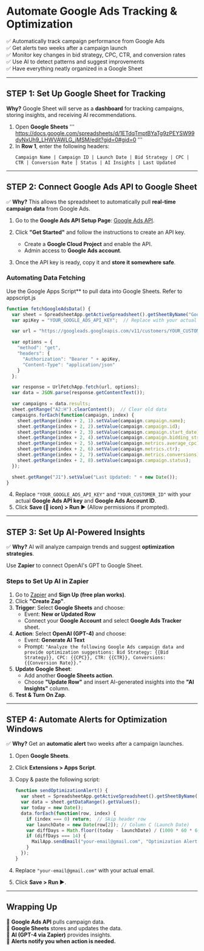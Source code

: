 # **Automate Google Ads Tracking & Optimization**
✅ Automatically track campaign performance from Google Ads  
✅ Get alerts two weeks after a campaign launch  
✅ Monitor key changes in bid strategy, CPC, CTR, and conversion rates  
✅ Use AI to detect patterns and suggest improvements  
✅ Have everything neatly organized in a Google Sheet  

---

## **STEP 1: Set Up Google Sheet for Tracking**
**Why?** Google Sheet will serve as a **dashboard** for tracking campaigns, storing insights, and receiving AI recommendations.  

1. Open **Google Sheets** ''' https://docs.google.com/spreadsheets/d/1ETdqTmptBYaTg9zPEYSW99dyNxUh9_LHWVAWLG_jMSM/edit?gid=0#gid=0 '''
2. In **Row 1**, enter the following headers:
   ```
   Campaign Name | Campaign ID | Launch Date | Bid Strategy | CPC | CTR | Conversion Rate | Status | AI Insights | Last Updated
   ``` 

---

## **STEP 2: Connect Google Ads API to Google Sheet**
✅ **Why?** This allows the spreadsheet to automatically pull **real-time campaign data** from Google Ads.

1. Go to the **Google Ads API Setup Page**: [Google Ads API](https://developers.google.com/google-ads/api).  
2. Click **"Get Started"** and follow the instructions to create an API key.
   - Create a **Google Cloud Project** and enable the API.
   - Admin access to **Google Ads account**.  

3. Once the API key is ready, copy it and **store it somewhere safe**.  

### **Automating Data Fetching**
Use the Google Apps Script** to pull data into Google Sheets. Refer to appscript.js

   ```javascript
   function fetchGoogleAdsData() {
     var sheet = SpreadsheetApp.getActiveSpreadsheet().getSheetByName("Google Ads Tracker");
     var apiKey = "YOUR_GOOGLE_ADS_API_KEY";  // Replace with your actual API Key

     var url = "https://googleads.googleapis.com/v11/customers/YOUR_CUSTOMER_ID/googleAds:search?query=SELECT campaign.id, campaign.name, campaign.status, campaign.start_date, campaign.bidding_strategy_type, metrics.average_cpc, metrics.ctr, metrics.conversions FROM campaign WHERE campaign.status='ENABLED'";

     var options = {
       "method": "get",
       "headers": {
         "Authorization": "Bearer " + apiKey,
         "Content-Type": "application/json"
       }
     };

     var response = UrlFetchApp.fetch(url, options);
     var data = JSON.parse(response.getContentText());

     var campaigns = data.results;
     sheet.getRange("A2:H").clearContent();  // Clear old data
     campaigns.forEach(function(campaign, index) {
       sheet.getRange(index + 2, 1).setValue(campaign.campaign.name);
       sheet.getRange(index + 2, 2).setValue(campaign.campaign.id);
       sheet.getRange(index + 2, 3).setValue(campaign.campaign.start_date);
       sheet.getRange(index + 2, 4).setValue(campaign.campaign.bidding_strategy_type);
       sheet.getRange(index + 2, 5).setValue(campaign.metrics.average_cpc);
       sheet.getRange(index + 2, 6).setValue(campaign.metrics.ctr);
       sheet.getRange(index + 2, 7).setValue(campaign.metrics.conversions);
       sheet.getRange(index + 2, 8).setValue(campaign.campaign.status);
     });

     sheet.getRange("J1").setValue("Last Updated: " + new Date());
   }
   ```

4. Replace `"YOUR_GOOGLE_ADS_API_KEY"` and `"YOUR_CUSTOMER_ID"` with your actual **Google Ads API key** and **Google Ads Account ID**.  
5. Click **Save (💾 icon) > Run ▶** (Allow permissions if prompted).  

---

## **STEP 3: Set Up AI-Powered Insights**
✅ **Why?** AI will analyze campaign trends and suggest **optimization strategies**.

Use **Zapier** to connect OpenAI's GPT to Google Sheet.

### **Steps to Set Up AI in Zapier**
1. Go to [Zapier](https://zapier.com) and **Sign Up (free plan works)**.  
2. Click **"Create Zap"**.  
3. **Trigger**: Select **Google Sheets** and choose:
   - Event: **New or Updated Row**
   - Connect your **Google Account** and select **Google Ads Tracker** sheet.
4. **Action**: Select **OpenAI (GPT-4)** and choose:
   - Event: **Generate AI Text**
   - Prompt: `"Analyze the following Google Ads campaign data and provide optimization suggestions: Bid Strategy: {{Bid Strategy}}, CPC: {{CPC}}, CTR: {{CTR}}, Conversions: {{Conversion Rate}}."`
5. **Update Google Sheet**:
   - Add another **Google Sheets action**.
   - Choose **"Update Row"** and insert AI-generated insights into the **"AI Insights"** column.
6. **Test & Turn On Zap**.

---

## **STEP 4: Automate Alerts for Optimization Windows**
✅ **Why?** Get an **automatic alert** two weeks after a campaign launches.

1. Open **Google Sheets**.  
2. Click **Extensions > Apps Script**.  
3. Copy & paste the following script:

   ```javascript
   function sendOptimizationAlert() {
     var sheet = SpreadsheetApp.getActiveSpreadsheet().getSheetByName("Google Ads Tracker");
     var data = sheet.getDataRange().getValues();
     var today = new Date();
     data.forEach(function(row, index) {
       if (index === 0) return;  // Skip header row
       var launchDate = new Date(row[2]); // Column C (Launch Date)
       var diffDays = Math.floor((today - launchDate) / (1000 * 60 * 60 * 24));
       if (diffDays === 14) {
         MailApp.sendEmail("your-email@gmail.com", "Optimization Alert", "Campaign " + row[0] + " needs review after 2 weeks.");
       }
     });
   }
   ```

4. Replace `"your-email@gmail.com"` with your actual email.  
5. Click **Save > Run ▶**.  

---

## **Wrapping Up**
🔹 **Google Ads API** pulls campaign data.  
🔹 **Google Sheets** stores and updates the data.  
🔹 **AI (GPT-4 via Zapier)** provides insights.  
🔹 **Alerts notify you when action is needed.**  
